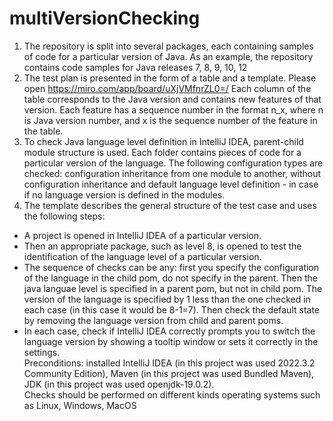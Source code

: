 # multiVersionChecking

1) The repository is split into several packages, each containing samples of code for a particular version of Java. As an example, the repository contains code samples for Java releases 7, 8, 9, 10, 12
2) The test plan is presented in the form of a table and a template. Please open https://miro.com/app/board/uXjVMfnrZL0=/ 
Each column of the table corresponds to the Java version and contains new features of that version. Each feature has a sequence number in the format n_x, where n is Java version number, and x is the sequence number of the feature in the table.    
3) To check Java language level definition in IntelliJ IDEA, parent-child module structure is used. Each folder contains pieces of code for a particular version of the language. The following configuration types are checked: configuration inheritance from one module to another, without configuration inheritance and default language level definition - in case if no language version is defined in the modules. 
4) The template describes the general structure of the test case and uses the following steps: 
- A project is opened in IntelliJ IDEA of a particular version. 
- Then an appropriate package, such as level 8, is opened to test the identification of the language level of a particular version.  
- The sequence of checks can be any: first you specify the configuration of the language in the child pom, do not specify in the parent. Then the java languae level is specified in a parent pom, but not in child pom. The version of the language is specified by 1 less than the one checked in each case (in this case it would be 8-1=7). Then check the default state by removing the language version from child and parent poms. 
- In each case, check if IntelliJ IDEA correctly prompts you to switch the language version  by showing a tooltip window or sets it correctly in the settings.  
Preconditions: installed IntelliJ IDEA (in this project was used 2022.3.2 Community Edition), Maven (in this project was used Bundled Maven), JDK (in this project was used openjdk-19.0.2).  
Checks should be performed on different kinds operating systems such as Linux, Windows, MacOS
